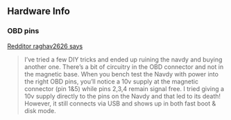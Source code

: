 ## Hardware Info

### OBD pins
[Redditor raghav2626 says](https://www.reddit.com/r/navdy/comments/8lkm9i/obd_cable_sourcesupplier/dzhffar/)
> I’ve tried a few DIY tricks and ended up ruining the navdy and buying another one. There’s a bit of circuitry in the OBD connector and not in the magnetic base. When you bench test the Navdy with power into the right OBD pins, you’ll notice a 10v supply at the magnetic connector (pin 1&5) while pins 2,3,4 remain signal free. I tried giving a 10v supply directly to the pins on the Navdy and that led to its death! However, it still connects via USB and shows up in both fast boot & disk mode.
